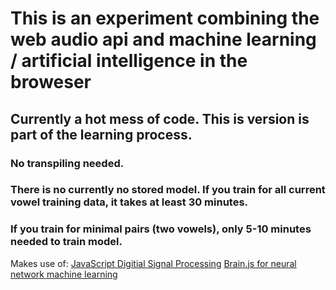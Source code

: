 # This is an experiment combining the web audio api and machine learning / artificial intelligence in the broweser

## Currently a hot mess of code. This is version is part of the learning process.

### No transpiling needed.

### There is no currently no stored model. If you train for all current vowel training data, it takes at least 30 minutes.
### If you train for minimal pairs (two vowels), only 5-10 minutes needed to train model.

Makes use of:
[JavaScript Digitial Signal Processing](https://github.com/corbanbrook/dsp.js/)
[Brain.js for neural network machine learning](https://github.com/BrainJS/brain.js)